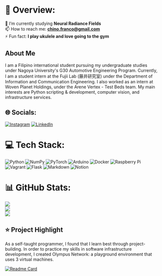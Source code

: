 # 💫 Overview:
🌱 I’m currently studying **Neural Radiance Fields**  
📫 How to reach me: **chino.franco@gmail.com**  
⚡ Fun fact: **I play ukulele and love going to the gym**  

## About Me
<p>
I am a Filipino international student pursuing my undergraduate studies under Nagoya University's G30 Automotive Engineering Program. Currently, I am a student intern at the Fujii Lab (藤井研究室) under the Department of Information and Communication Engineering. I also worked as an intern at Woven Planet Holdings, under the Arene Vertex - Test Beds team. My main interests are Python scripting & development, computer vision, and infrastructure services. 
</p>

## 🌐 Socials:
[![Instagram](https://img.shields.io/badge/Instagram-%23E4405F.svg?logo=Instagram&logoColor=white)](https://instagram.com/frappuchino17) [![LinkedIn](https://img.shields.io/badge/LinkedIn-%230077B5.svg?logo=linkedin&logoColor=white)](https://linkedin.com/in/jgfranco17) 

# 💻 Tech Stack:
![Python](https://img.shields.io/badge/python-3670A0?style=flat&logo=python&logoColor=ffdd54) ![NumPy](https://img.shields.io/badge/numpy-%23013243.svg?style=flat&logo=numpy&logoColor=white) ![PyTorch](https://img.shields.io/badge/PyTorch-%23EE4C2C.svg?style=flat&logo=PyTorch&logoColor=white) ![Arduino](https://img.shields.io/badge/-Arduino-00979D?style=flat&logo=Arduino&logoColor=white) ![Docker](https://img.shields.io/badge/docker-%230db7ed.svg?style=flat&logo=docker&logoColor=white) ![Raspberry Pi](https://img.shields.io/badge/-RaspberryPi-C51A4A?style=flat&logo=Raspberry-Pi) ![Vagrant](https://img.shields.io/badge/vagrant-%231563FF.svg?style=flat&logo=vagrant&logoColor=white) ![Flask](https://img.shields.io/badge/flask-%23000.svg?style=flat&logo=flask&logoColor=white) ![Markdown](https://img.shields.io/badge/markdown-%23000000.svg?style=flat&logo=markdown&logoColor=white) ![Notion](https://img.shields.io/badge/Notion-%23000000.svg?style=flat&logo=notion&logoColor=white)

# 📊 GitHub Stats:
![](https://github-readme-stats.vercel.app/api?username=jgfranco17&theme=dark&hide_border=false&include_all_commits=true&count_private=true)<br/>
![](https://github-readme-streak-stats.herokuapp.com/?user=jgfranco17&theme=dark&hide_border=false)<br/>
![](https://github-readme-stats.vercel.app/api/top-langs/?username=jgfranco17&theme=dark&hide_border=false&include_all_commits=true&count_private=true&layout=compact)

## ⭐ Project Highlight  
As a self-taught programmer, I found that I learn best through project-building. In order to practice my skills in software infrastructure development, I created Olympus Network: a playground environment that uses 3 virtual machines.

[![Readme Card](https://github-readme-stats.vercel.app/api/pin/?username=jgfranco17&repo=olympus-network&theme=dark)](https://github.com/jgfranco17/olympus-network)
